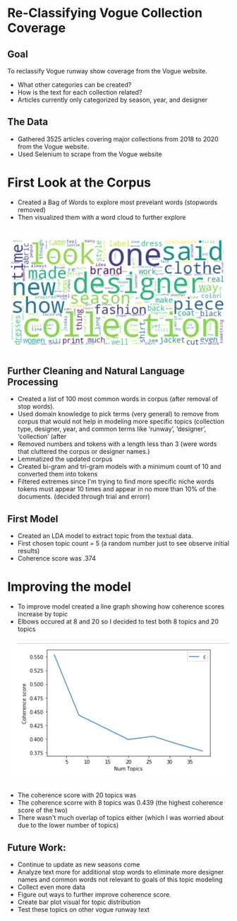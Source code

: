 # Re-Classifying Vogue Collection Coverage
##
## Goal
To reclassify Vogue runway show coverage from the Vogue website.
- What other categories can be created?  
- How is the text for each collection related?
- Articles currently only categorized by season, year, and designer
##
## The Data
- Gathered 3525 articles covering major collections from 2018 to 2020 from the Vogue website. 
- Used Selenium to scrape from the Vogue website

# First Look at the Corpus
- Created a Bag of Words to explore most prevelant words (stopwords removed)
- Then visualized them with a word cloud to further explore
##
![wordcloud](Readme_Images/wordcloud.png)

## Further Cleaning and Natural Language Processing
- Created a list of 100 most common words in corpus (after removal of stop words).
- Used domain knowledge to pick terms (very general)  to remove from corpus that would not help in modeling more specific topics (collection type, designer, year, and common terms like ‘runway’, ‘designer’, ‘collection’ (after
- Removed numbers and tokens with a length less than 3 (were words that cluttered the corpus or designer names.)
- Lemmatized the updated corpus
- Created bi-gram and tri-gram models with a minimum count of 10 and converted them into tokens
- Filtered extremes since I'm trying to find more specific niche words tokens must appear 10 times and appear in no more than 10% of the documents. (decided through trial and errorr)

## First Model
- Created an LDA model to extract topic from the textual data.
- First chosen topic count = 5 (a random number just to see observe initial results)
- Coherence score was .374

# Improving the model
- To improve model created a line graph showing how coherence scores increase by topic
- Elbows occured at 8 and 20 so I decided to test both 8 topics and 20 topics
###
![coherence score](Readme_Images/coherence.png)
###
- The coherence score with 20 topics was 
- The coherence scorre with 8 topics was 0.439 (the highest coherence score of the two)
- There wasn't much overlap of topics either (which I was worried about due to the lower number of topics)

## Future Work:
- Continue to update as new seasons come
- Analyze text more for additional stop words to eliminate more designer names and common words not relevant to goals of this topic modeling
- Collect even more data
- Figure out ways to further improve coherence score.
- Create bar plot visual for topic distribution
- Test these topics on other vogue runway text
